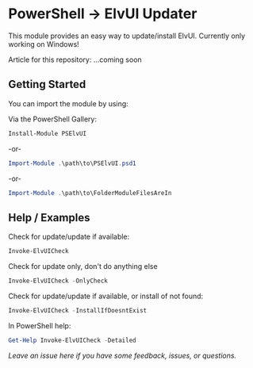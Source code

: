 # PowerShell -> ElvUI Updater
This module provides an easy way to update/install ElvUI.
Currently only working on Windows!

Article for this repository:
...coming soon

## Getting Started
You can import the module by using: 

Via the PowerShell Gallery:

```powershell
Install-Module PSElvUI
```

-or-

```powershell
Import-Module .\path\to\PSElvUI.psd1
```
-or-

```powershell
Import-Module .\path\to\FolderModuleFilesAreIn
```

## Help / Examples
Check for update/update if available:
```powershell
Invoke-ElvUICheck 
```

Check for update only, don't do anything else
```powershell
Invoke-ElvUICheck -OnlyCheck
```

Check for update/update if available, or install of not found:
```powershell
Invoke-ElvUICheck -InstallIfDoesntExist
```

In PowerShell help:

```powershell
Get-Help Invoke-ElvUICheck -Detailed 
```

*Leave an issue here if you have some feedback, issues, or questions.*